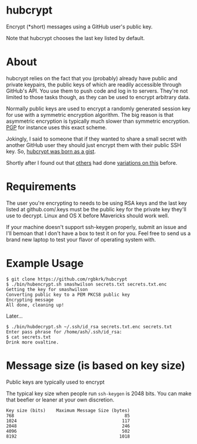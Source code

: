 hubcrypt
========

Encrypt (\*short) messages using a GitHub user's public key.

Note that hubcrypt chooses the last key listed by default.

# About

hubcrypt relies on the fact that you (probably) already have public and private keypairs, the public keys of which are readily accessible through GitHub's API. You use them to push code and log in to servers. They're not limited to those tasks though, as they can be used to encrypt arbitrary data.

Normally public keys are used to encrypt a randomly generated session key for use with a symmetric encryption algorithm. The big reason is that asymmetric encryption is typically much slower than symmetric encryption. [PGP](http://en.wikipedia.org/wiki/Pretty_Good_Privacy#Design) for instance uses this exact scheme.

Jokingly, I said to someone that if they wanted to share a small secret with another GitHub user they should just encrypt them with their public SSH key. So, [hubcrypt was born as a gist](https://gist.github.com/rgbkrk/7827691).

Shortly after I found out that [others](https://github.com/twe4ked/catacomb) had done [variations on this](https://github.com/jschauma/jass) before.

# Requirements

The user you're encrypting to needs to be using RSA keys and the last key listed at github.com/<user>.keys must be the public key for the private key they'll use to decrypt. Linux and OS X before Mavericks should work well.

If your machine doesn't support ssh-keygen properly, submit an issue and I'll bemoan that I don't have a box to test it on for you. Feel free to send us a brand new laptop to test your flavor of operating system with.

# Example Usage

```shell
$ git clone https://github.com/rgbkrk/hubcrypt
$ ./bin/hubencrypt.sh smashwilson secrets.txt secrets.txt.enc
Getting the key for smashwilson
Converting public key to a PEM PKCS8 public key
Encrypting message
All done, cleaning up!
```

Later...

```shell
$ ./bin/hubdecrypt.sh ~/.ssh/id_rsa secrets.txt.enc secrets.txt
Enter pass phrase for /home/ash/.ssh/id_rsa:
$ cat secrets.txt
Drink more ovaltine.
```

# Message size (is based on key size)

Public keys are typically used to encrypt 

The typical key size when people run `ssh-keygen` is 2048 bits. You can make that beefier or leaner at your own discretion.

```
Key size (bits)    Maximum Message Size (bytes)
768                                          85
1024                                        117
2048                                        246
4096                                        502
8192                                       1018
```


